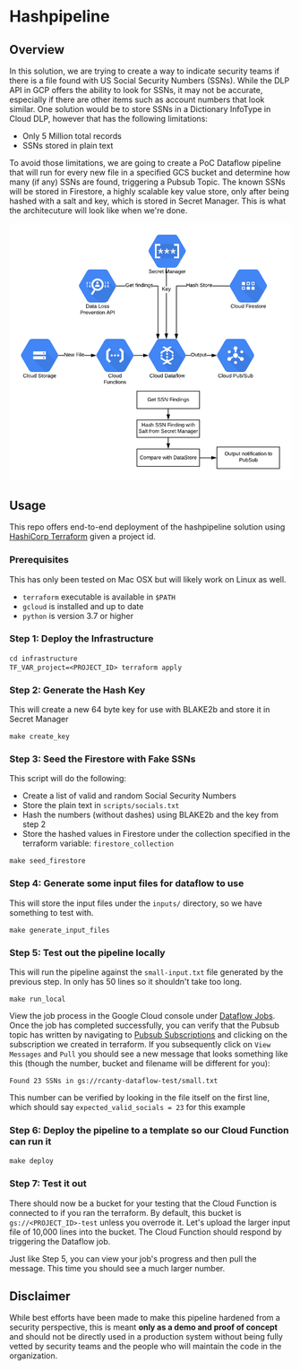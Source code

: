 # Hashpipeline

## Overview

In this solution, we are trying to create a way to indicate security teams if there is a file found with US
Social Security Numbers (SSNs). While the DLP API in GCP offers the ability to look for SSNs, it may not be
accurate, especially if there are other items such as account numbers that look similar. One solution would
be to store SSNs in a Dictionary InfoType in Cloud DLP, however that has the following limitations:

* Only 5 Million total records
* SSNs stored in plain text

To avoid those limitations, we are going to create a PoC Dataflow pipeline that will run for every new file
in a specified GCS bucket and determine how many (if any) SSNs are found, triggering a Pubsub Topic. The known
SSNs will be stored in Firestore, a highly scalable key value store, only after being hashed with a salt and
key, which is stored in Secret Manager. This is what the architecuture will look like when we're done.

![](./arch.png)

## Usage

This repo offers end-to-end deployment of the hashpipeline solution using [HashiCorp Terraform](https://terraform.io)
given a project id.

### Prerequisites

This has only been tested on Mac OSX but will likely work on Linux as well.

* `terraform` executable is available in `$PATH`
* `gcloud` is installed and up to date
* `python` is version 3.7 or higher


### Step 1: Deploy the Infrastructure

```
cd infrastructure
TF_VAR_project=<PROJECT_ID> terraform apply
```

### Step 2: Generate the Hash Key

This will create a new 64 byte key for use with BLAKE2b and store it in Secret Manager
```
make create_key
```

### Step 3: Seed the Firestore with Fake SSNs

This script will do the following:

* Create a list of valid and random Social Security Numbers
* Store the plain text in `scripts/socials.txt`
* Hash the numbers (without dashes) using BLAKE2b and the key from step 2
* Store the hashed values in Firestore under the collection specified in the terraform variable: `firestore_collection`

```
make seed_firestore
```

### Step 4: Generate some input files for dataflow to use

This will store the input files under the `inputs/` directory, so we have something to test with.

```
make generate_input_files
```

### Step 5: Test out the pipeline locally

This will run the pipeline against the `small-input.txt` file generated by the previous step. In only has
50 lines so it shouldn't take too long.

```
make run_local
```

View the job process in the Google Cloud console under [Dataflow Jobs](https://console.cloud.google.com/dataflow).
Once the job has completed successfully, you can verify that the Pubsub topic has written by navigating to [Pubsub
Subscriptions](https://console.cloud.google.com/cloudpubsub/subscription/list) and clicking on the subscription we
created in terraform. If you subsequently click on `View Messages` and `Pull` you should see a new message that looks
something like this (though the number, bucket and filename will be different for you):

```
Found 23 SSNs in gs://rcanty-dataflow-test/small.txt
```

This number can be verified by looking in the file itself on the first line, which should say `expected_valid_socials = 23`
for this example

### Step 6: Deploy the pipeline to a template so our Cloud Function can run it

```
make deploy
```

### Step 7: Test it out

There should now be a bucket for your testing that the Cloud Function is connected to if you ran the terraform.
By default, this bucket is `gs://<PROJECT_ID>-test` unless you overrode it. Let's upload the larger input file
of 10,000 lines into the bucket. The Cloud Function should respond by triggering the Dataflow job.

Just like Step 5, you can view your job's progress and then pull the message. This time you should see a much larger
number.

## Disclaimer

While best efforts have been made to make this pipeline hardened from a security perspective, this is meant **only as
a demo and proof of concept** and should not be directly used in a production system without being fully vetted by security
teams and the people who will maintain the code in the organization.
